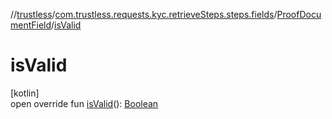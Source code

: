 //[trustless](../../../index.md)/[com.trustless.requests.kyc.retrieveSteps.steps.fields](../index.md)/[ProofDocumentField](index.md)/[isValid](is-valid.md)

# isValid

[kotlin]\
open override fun [isValid](is-valid.md)(): [Boolean](https://kotlinlang.org/api/latest/jvm/stdlib/kotlin/-boolean/index.html)
